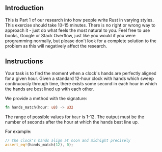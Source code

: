 ## Introduction

This is Part 1 of our research into how people write Rust in varying styles. This exercise should take 10-15 minutes. There is no right or wrong way to approach it - just do what feels the most natural to you. Feel free to use books, Google or Stack Overflow, just like you would if you were programming normally, but please don't look for a complete solution to the problem as this will negatively affect the research.

## Instructions

Your task is to find the moment when a clock's hands are perfectly aligned for a given hour. Given a standard 12-hour clock with hands which sweep continuously through time, there exists some second in each hour in which the hands are best lined up with each other. 

We provide a method with the signature:

```rust
fn hands_match(hour: u8) -> u32
```

The range of possible values for `hour` is 1-12. The output must be the number of seconds after the hour at which the hands best line up.

For example:

```rust
// the clock's hands align at noon and midnight precisely
assert_eq!(hands_match(12), 0);
```
